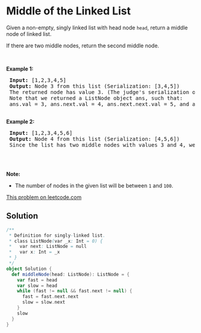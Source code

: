 # Middle of the Linked List

<p>Given a non-empty, singly&nbsp;linked list with head node <code>head</code>, return&nbsp;a&nbsp;middle node of linked list.</p>
 
 <p>If there are two middle nodes, return the second middle node.</p>
 
 <p>&nbsp;</p>
 
 <div>
 <p><strong>Example 1:</strong></p>
 
 <pre>
 <strong>Input: </strong><span id="example-input-1-1">[1,2,3,4,5]</span>
 <strong>Output: </strong>Node 3 from this list (Serialization: <span id="example-output-1">[3,4,5]</span>)
 The returned node has value 3. (The judge&#39;s serialization of this node is [3,4,5]).
 Note that we returned a ListNode object ans, such that:
 ans.val = 3, ans.next.val = 4, ans.next.next.val = 5, and ans.next.next.next = NULL.
 </pre>
 
 <div>
 <p><strong>Example 2:</strong></p>
 
 <pre>
 <strong>Input: </strong><span id="example-input-2-1">[1,2,3,4,5,6]</span>
 <strong>Output: </strong>Node 4 from this list (Serialization: <span id="example-output-2">[4,5,6]</span>)
 Since the list has two middle nodes with values 3 and 4, we return the second one.
 </pre>
 
 <p>&nbsp;</p>
 
 <p><strong>Note:</strong></p>
 
 <ul>
 <li>The number of nodes in the given list will be between <code>1</code>&nbsp;and <code>100</code>.</li>
 </ul>
 </div>
 </div>


[This problem on leetcode.com](https://leetcode.com/problems/middle-of-the-linked-list/)

## Solution

```scala
/**
 * Definition for singly-linked list.
 * class ListNode(var _x: Int = 0) {
 *   var next: ListNode = null
 *   var x: Int = _x
 * }
 */
object Solution {
  def middleNode(head: ListNode): ListNode = {
    var fast = head
    var slow = head
    while (fast != null && fast.next != null) {
      fast = fast.next.next
      slow = slow.next
    }
    slow
  }
}
```

